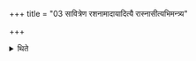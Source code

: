 +++
title = "03 सावित्रेण रशनामादायादित्यै रास्नासीत्यभिमन्त्र्य"

+++

<details><summary>थिते</summary>

सावित्रेण रशनामादायादित्यै रास्नासीत्यभिमन्त्र्य पूर्वया द्वारोपनिष्क्रम्य त्रिरुपांशु घर्मदुघमाह्वयतीड एह्यदित एहि सरस्वत्येहीति ३
</details>
